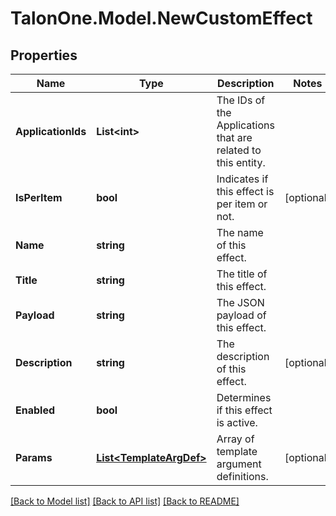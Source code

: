# TalonOne.Model.NewCustomEffect
## Properties

Name | Type | Description | Notes
------------ | ------------- | ------------- | -------------
**ApplicationIds** | **List&lt;int&gt;** | The IDs of the Applications that are related to this entity. | 
**IsPerItem** | **bool** | Indicates if this effect is per item or not. | [optional] 
**Name** | **string** | The name of this effect. | 
**Title** | **string** | The title of this effect. | 
**Payload** | **string** | The JSON payload of this effect. | 
**Description** | **string** | The description of this effect. | [optional] 
**Enabled** | **bool** | Determines if this effect is active. | 
**Params** | [**List&lt;TemplateArgDef&gt;**](TemplateArgDef.md) | Array of template argument definitions. | [optional] 

[[Back to Model list]](../README.md#documentation-for-models) [[Back to API list]](../README.md#documentation-for-api-endpoints) [[Back to README]](../README.md)

